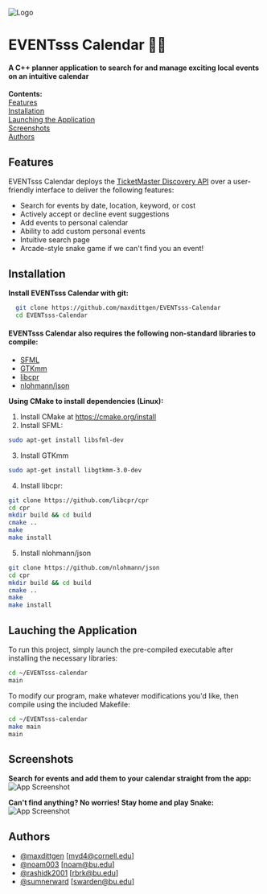 
![Logo](https://i.ibb.co/Rb8WNRD/Screen-Shot-2022-06-29-at-1-33-39-PM.png)


# EVENTsss Calendar 🐍📅

#### A C++ planner application to search for and manage exciting local events on an intuitive calendar ####
**Contents:**\
[Features](#features "Goto features")\
[Installation](#Installation "Goto installation")\
[Launching the Application](#Launching-the-application "Goto Launching-the-application")\
[Screenshots](#Screenshots "Goto screenshots")\
[Authors](#Authors "Goto authors")

## Features
EVENTsss Calendar deploys the [TicketMaster Discovery API](https://developer.ticketmaster.com/products-and-docs/apis/discovery-api/v2/) over a user-friendly interface to deliver the following features:
- Search for events by date, location, keyword, or cost
- Actively accept or decline event suggestions
- Add events to personal calendar
- Ability to add custom personal events
- Intuitive search page
- Arcade-style snake game if we can't find you an event!


## Installation

**Install EVENTsss Calendar with git:**

```sh
  git clone https://github.com/maxdittgen/EVENTsss-Calendar
  cd EVENTsss-Calendar
```
#### **EVENTsss Calendar also requires the following non-standard libraries to compile:** ####
- [SFML](https://www.sfml-dev.org)
- [GTKmm](https://www.gtkmm.org/en/download.html)
- [libcpr](https://github.com/libcpr/cpr)
- [nlohmann/json](https://github.com/nlohmann/json)

**Using CMake to install dependencies (Linux):**
1. Install CMake at https://cmake.org/install
2. Install SFML:
```sh
sudo apt-get install libsfml-dev
```
3. Install GTKmm
```sh
sudo apt-get install libgtkmm-3.0-dev
```
4. Install libcpr:
```sh
git clone https://github.com/libcpr/cpr
cd cpr
mkdir build && cd build
cmake ..
make
make install
```
5. Install nlohmann/json
```sh
git clone https://github.com/nlohmann/json
cd cpr
mkdir build && cd build
cmake ..
make
make install
```
## Lauching the Application

To run this project, simply launch the pre-compiled executable after installing the necessary libraries:

```sh
cd ~/EVENTsss-calendar
main
```

To modify our program, make whatever modifications you'd like, then compile using the included Makefile:
```sh
cd ~/EVENTsss-calendar
make main
main
```

## Screenshots

**Search for events and add them to your calendar straight from the app:**
![App Screenshot](https://i.ibb.co/f9N7f65/Screen-Shot-2022-06-29-at-1-48-42-PM.png)

**Can't find anything? No worries! Stay home and play Snake:**
![App Screenshot](https://i.ibb.co/QjxnvJT/Screen-Shot-2022-06-29-at-1-56-49-PM.png)

## Authors
- [@maxdittgen](https://www.github.com/maxdittgen) [myd4@cornell.edu]
- [@noam003](https://www.github.com/noam003) [noam@bu.edu]
- [@rashidk2001](https://www.github.com/rashidk2001) [rbrk@bu.edu]
- [@sumnerward](https://www.github.com/sumnerward) [swarden@bu.edu]




